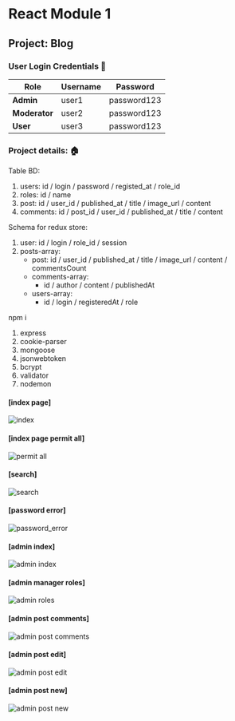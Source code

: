 # React Module 1

## Project: Blog

### User Login Credentials 🔐

| Role          | Username | Password    |
|---------------|----------|-------------|
| **Admin**     | user1    | password123 |
| **Moderator** | user2    | password123 |
| **User**      | user3    | password123 |

### Project details: 🏠

Table BD:
1. users: id / login / password / registed_at / role_id
2. roles: id / name
3. post: id / user_id / published_at / title / image_url / content
4. comments: id / post_id / user_id / published_at / title / content

Schema for redux store:

1. user: id / login / role_id / session
2. posts-array:
    - post: id / user_id / published_at / title / image_url / content / commentsCount
    - comments-array:
        - id / author / content / publishedAt
    - users-array:
        - id / login / registeredAt / role

npm i
1. express
2. cookie-parser
3. mongoose
4. jsonwebtoken
5. bcrypt
6. validator
7. nodemon

#### [index page]

![index](frontend/src/assets/img/page_index.jpg)

#### [index page permit all]

![permit all](frontend/src/assets/img/page_index_permit_all.jpg)

#### [search]

![search](frontend/src/assets/img/page_search.jpg)

#### [password error]

![password_error](frontend/src/assets/img/page_password_error.jpg)

#### [admin index]

![admin index](frontend/src/assets/img/page_admin_index.jpg)

#### [admin manager roles]

![admin roles](frontend/src/assets/img/page_admin_manager_roles.jpg)

#### [admin post comments]

![admin post comments](frontend/src/assets/img/page_admin_post_comment.jpg)

#### [admin post edit]

![admin post edit](frontend/src/assets/img/page_admin_post_edit.jpg)

#### [admin post new]

![admin post new](frontend/src/assets/img/page_admin_post_new.jpg)
